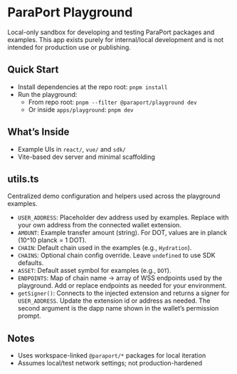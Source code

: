 # ParaPort Playground

Local-only sandbox for developing and testing ParaPort packages and examples. This app exists purely for internal/local development and is not intended for production use or publishing.

## Quick Start

- Install dependencies at the repo root: `pnpm install`
- Run the playground:
  - From repo root: `pnpm --filter @paraport/playground dev`
  - Or inside `apps/playground`: `pnpm dev`

## What’s Inside

- Example UIs in `react/`, `vue/` and `sdk/`
- Vite-based dev server and minimal scaffolding

## utils.ts

Centralized demo configuration and helpers used across the playground examples.

- `USER_ADDRESS`: Placeholder dev address used by examples. Replace with your own address from the connected wallet extension.
- `AMOUNT`: Example transfer amount (string). For DOT, values are in planck (10^10 planck = 1 DOT).
- `CHAIN`: Default chain used in the examples (e.g., `Hydration`).
- `CHAINS`: Optional chain config override. Leave `undefined` to use SDK defaults.
- `ASSET`: Default asset symbol for examples (e.g., `DOT`).
- `ENDPOINTS`: Map of chain name → array of WSS endpoints used by the playground. Add or replace endpoints as needed for your environment.
- `getSigner()`: Connects to the injected extension and returns a signer for `USER_ADDRESS`. Update the extension id or address as needed. The second argument is the dapp name shown in the wallet’s permission prompt.

## Notes

- Uses workspace-linked `@paraport/*` packages for local iteration
- Assumes local/test network settings; not production-hardened
